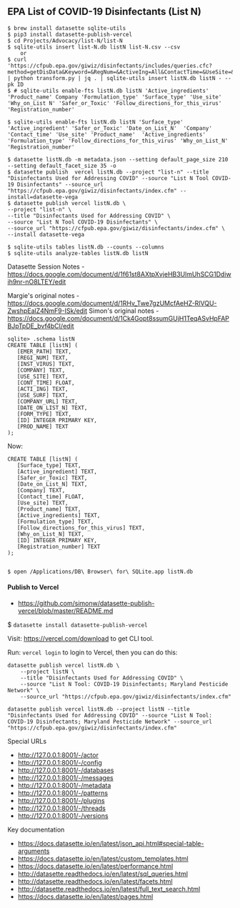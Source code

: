 ## EPA List of COVID-19 Disinfectants (List N)


```
$ brew install datasette sqlite-utils
$ pip3 install datasette-publish-vercel
$ cd Projects/Advocacy/list-N/list-N
$ sqlite-utils insert list-N.db listN list-N.csv --csv
    or
$ curl 'https://cfpub.epa.gov/giwiz/disinfectants/includes/queries.cfc?method=getDisData&Keyword=&RegNum=&ActiveIng=All&ContactTime=&UseSite=&SurfType=' | python transform.py | jq . | sqlite-utils insert listN.db listN - --pk ID
$ # sqlite-utils enable-fts listN.db listN 'Active_ingredients' 'Product_name' Company 'Formulation_type' 'Surface_type' 'Use_site' 'Why_on_List N' 'Safer_or_Toxic' 'Follow_directions_for_this_virus' 'Registration_number'

$ sqlite-utils enable-fts listN.db listN 'Surface_type' 'Active_ingredient' 'Safer_or_Toxic' 'Date_on_List_N'  'Company' 'Contact_time' 'Use_site' 'Product_name'  'Active_ingredients' 'Formulation_type' 'Follow_directions_for_this_virus' 'Why_on_List_N' 'Registration_number'

$ datasette listN.db -m metadata.json --setting default_page_size 210 --setting default_facet_size 35 -o 
$ datasette publish  vercel listN.db --project "list-n" --title "Disinfectants Used for Addressing COVID" --source "List N Tool COVID-19 Disinfectants" --source_url "https://cfpub.epa.gov/giwiz/disinfectants/index.cfm" --install=datasette-vega
$ datasette publish vercel listN.db \
--project "list-n" \
--title "Disinfectants Used for Addressing COVID" \
--source "List N Tool COVID-19 Disinfectants" \
--source_url "https://cfpub.epa.gov/giwiz/disinfectants/index.cfm" \
--install datasette-vega

$ sqlite-utils tables listN.db --counts --columns
$ sqlite-utils analyze-tables listN.db listN
```


Datasette Session Notes - https://docs.google.com/document/d/1f61st8AXtpXvjeHB3UlmUhSCG1Ddiwih9nr-nO8LTEY/edit

Margie's original notes - https://docs.google.com/document/d/1RHv_Twe7gzUMcfAeHZ-RlVQU-ZwshpEalZ4NmF9-ISk/edit
Simon's original notes - https://docs.google.com/document/d/1Ck4Gopt8ssumGUjH1TeqASvHpFAPBJpTpDE_bvf4bCI/edit



```
sqlite> .schema listN
CREATE TABLE [listN] (
   [EMER_PATH] TEXT,
   [REGI_NUM] TEXT,
   [INST_VIRUS] TEXT,
   [COMPANY] TEXT,
   [USE_SITE] TEXT,
   [CONT_TIME] FLOAT,
   [ACTI_ING] TEXT,
   [USE_SURF] TEXT,
   [COMPANY_URL] TEXT,
   [DATE_ON_LIST_N] TEXT,
   [FORM_TYPE] TEXT,
   [ID] INTEGER PRIMARY KEY,
   [PROD_NAME] TEXT
);
```
Now:
```
CREATE TABLE [listN] (
   [Surface_type] TEXT,
   [Active_ingredient] TEXT,
   [Safer_or_Toxic] TEXT,
   [Date_on_List_N] TEXT,
   [Company] TEXT,
   [Contact_time] FLOAT,
   [Use_site] TEXT,
   [Product_name] TEXT,
   [Active_ingredients] TEXT,
   [Formulation_type] TEXT,
   [Follow_directions_for_this_virus] TEXT,
   [Why_on_List_N] TEXT,
   [ID] INTEGER PRIMARY KEY,
   [Registration_number] TEXT
);


```





```
$ open /Applications/DB\ Browser\ for\ SQLite.app listN.db
```
#### Publish to Vercel
- https://github.com/simonw/datasette-publish-vercel/blob/master/README.md

$ `datasette install datasette-publish-vercel`

Visit: https://vercel.com/download to get CLI tool.

Run: `vercel login` to login to Vercel, then you can do this:

```
datasette publish vercel listN.db \
	--project listN \
	--title "Disinfectants Used for Addressing COVID" \
	--source "List N Tool: COVID-19 Disinfectants; Maryland Pesticide Network" \
	--source_url "https://cfpub.epa.gov/giwiz/disinfectants/index.cfm" 
```
```
datasette publish vercel listN.db --project listN --title "Disinfectants Used for Addressing COVID" --source "List N Tool: COVID-19 Disinfectants; Maryland Pesticide Network" --source_url "https://cfpub.epa.gov/giwiz/disinfectants/index.cfm" 
```
Special URLs
- http://127.0.0.1:8001/-/actor
- http://127.0.0.1:8001/-/config
- http://127.0.0.1:8001/-/databases
- http://127.0.0.1:8001/-/messages
- http://127.0.0.1:8001/-/metadata
- http://127.0.0.1:8001/-/patterns
- http://127.0.0.1:8001/-/plugins
- http://127.0.0.1:8001/-/threads
- http://127.0.0.1:8001/-/versions

Key documentation 
- https://docs.datasette.io/en/latest/json_api.html#special-table-arguments
- https://docs.datasette.io/en/latest/custom_templates.html
- https://docs.datasette.io/en/latest/performance.html
- http://datasette.readthedocs.io/en/latest/sql_queries.html
- http://datasette.readthedocs.io/en/latest/facets.html
- http://datasette.readthedocs.io/en/latest/full_text_search.html
- https://docs.datasette.io/en/latest/pages.html
